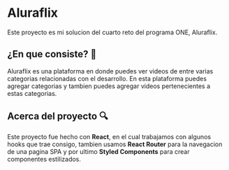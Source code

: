 # Aluraflix
Este proyecto es mi solucion del cuarto reto del programa ONE, Aluraflix.
## ¿En que consiste? 🚀
Aluraflix es una plataforma en donde puedes ver videos de entre varias categorias relacionadas con el desarrollo. En esta plataforma puedes agregar categorias y tambien puedes agregar videos pertenecientes a estas categorias.
## Acerca del proyecto 🔍
Este proyecto fue hecho con **React**, en el cual trabajamos con algunos hooks que trae consigo, tambien usamos **React Router** para la navegacion de una pagina SPA y por ultimo **Styled Components** para crear componentes estilizados.

